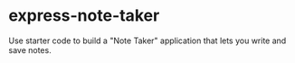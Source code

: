 # express-note-taker
Use starter code to build a "Note Taker" application that lets you write and save notes.
